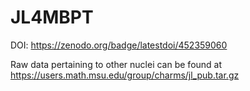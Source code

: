 # JL4MBPT

DOI:
https://zenodo.org/badge/latestdoi/452359060

Raw data pertaining to other nuclei can be found at https://users.math.msu.edu/group/charms/jl_pub.tar.gz